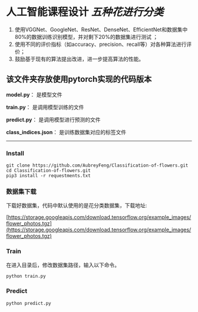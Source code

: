 # 人工智能课程设计 *五种花进行分类*

1. 使用VGGNet、GoogleNet、ResNet、DenseNet、EfficientNet和数据集中80%的数据训练识别模型，并对剩下20%的数据集进行测试 ；
2. 使用不同的评价指标（如accuracy、precision、recall等）对各种算法进行评价；
3. 鼓励基于现有的算法提出改进，进一步提高算法的性能。

## 该文件夹存放使用pytorch实现的代码版本

**model.py**： 是模型文件

**train.py**： 是调用模型训练的文件

**predict.py**： 是调用模型进行预测的文件

**class_indices.json**： 是训练数据集对应的标签文件

---

### Install

```
git clone https://github.com/AubreyFeng/Classification-of-flowers.git
cd Classification-of-flowers.git
pip3 install -r requestments.txt
```

### 数据集下载

下载好数据集，代码中默认使用的是花分类数据集，下载地址:

[https://storage.googleapis.com/download.tensorflow.org/example_images/flower_photos.tgz](https://storage.googleapis.com/download.tensorflow.org/example_images/flower_photos.tgz)

### Train

在进入目录后，修改数据集路径，输入以下命令。

```bash
python train.py
```

### Predict

```
python predict.py
```

